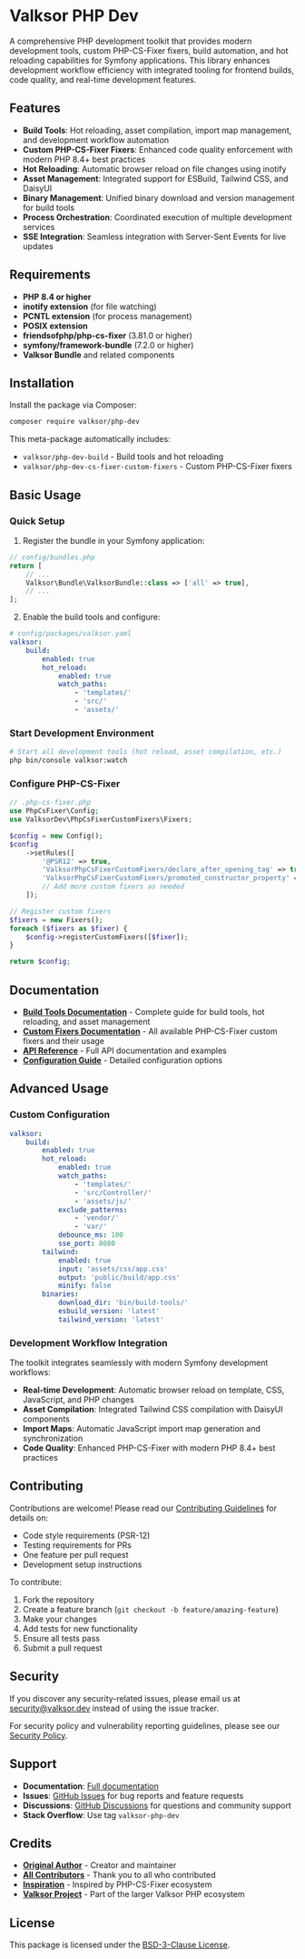 # Valksor PHP Dev

A comprehensive PHP development toolkit that provides modern development tools, custom PHP-CS-Fixer fixers, build automation, and hot reloading capabilities for Symfony applications. This library enhances development workflow efficiency with integrated tooling for frontend builds, code quality, and real-time development features.

## Features

- **Build Tools**: Hot reloading, asset compilation, import map management, and development workflow automation
- **Custom PHP-CS-Fixer Fixers**: Enhanced code quality enforcement with modern PHP 8.4+ best practices
- **Hot Reloading**: Automatic browser reload on file changes using inotify
- **Asset Management**: Integrated support for ESBuild, Tailwind CSS, and DaisyUI
- **Binary Management**: Unified binary download and version management for build tools
- **Process Orchestration**: Coordinated execution of multiple development services
- **SSE Integration**: Seamless integration with Server-Sent Events for live updates

## Requirements

- **PHP 8.4 or higher**
- **inotify extension** (for file watching)
- **PCNTL extension** (for process management)
- **POSIX extension**
- **friendsofphp/php-cs-fixer** (3.81.0 or higher)
- **symfony/framework-bundle** (7.2.0 or higher)
- **Valksor Bundle** and related components

## Installation

Install the package via Composer:

```bash
composer require valksor/php-dev
```

This meta-package automatically includes:
- `valksor/php-dev-build` - Build tools and hot reloading
- `valksor/php-dev-cs-fixer-custom-fixers` - Custom PHP-CS-Fixer fixers

## Basic Usage

### Quick Setup

1. Register the bundle in your Symfony application:

```php
// config/bundles.php
return [
    // ...
    Valksor\Bundle\ValksorBundle::class => ['all' => true],
    // ...
];
```

2. Enable the build tools and configure:

```yaml
# config/packages/valksor.yaml
valksor:
    build:
        enabled: true
        hot_reload:
            enabled: true
            watch_paths:
                - 'templates/'
                - 'src/'
                - 'assets/'
```

### Start Development Environment

```bash
# Start all development tools (hot reload, asset compilation, etc.)
php bin/console valksor:watch
```

### Configure PHP-CS-Fixer

```php
// .php-cs-fixer.php
use PhpCsFixer\Config;
use ValksorDev\PhpCsFixerCustomFixers\Fixers;

$config = new Config();
$config
    ->setRules([
        '@PSR12' => true,
        'ValksorPhpCsFixerCustomFixers/declare_after_opening_tag' => true,
        'ValksorPhpCsFixerCustomFixers/promoted_constructor_property' => true,
        // Add more custom fixers as needed
    ]);

// Register custom fixers
$fixers = new Fixers();
foreach ($fixers as $fixer) {
    $config->registerCustomFixers([$fixer]);
}

return $config;
```

## Documentation

- **[Build Tools Documentation](src/ValksorDev/Build/README.md)** - Complete guide for build tools, hot reloading, and asset management
- **[Custom Fixers Documentation](src/ValksorDev/PhpCsFixerCustomFixers/README.md)** - All available PHP-CS-Fixer custom fixers and their usage
- **[API Reference](src/ValksorDev/)** - Full API documentation and examples
- **[Configuration Guide](https://github.com/valksor/valksor-dev/wiki)** - Detailed configuration options

## Advanced Usage

### Custom Configuration

```yaml
valksor:
    build:
        enabled: true
        hot_reload:
            enabled: true
            watch_paths:
                - 'templates/'
                - 'src/Controller/'
                - 'assets/js/'
            exclude_patterns:
                - 'vendor/'
                - 'var/'
            debounce_ms: 100
            sse_port: 8080
        tailwind:
            enabled: true
            input: 'assets/css/app.css'
            output: 'public/build/app.css'
            minify: false
        binaries:
            download_dir: 'bin/build-tools/'
            esbuild_version: 'latest'
            tailwind_version: 'latest'
```

### Development Workflow Integration

The toolkit integrates seamlessly with modern Symfony development workflows:

- **Real-time Development**: Automatic browser reload on template, CSS, JavaScript, and PHP changes
- **Asset Compilation**: Integrated Tailwind CSS compilation with DaisyUI components
- **Import Maps**: Automatic JavaScript import map generation and synchronization
- **Code Quality**: Enhanced PHP-CS-Fixer with modern PHP 8.4+ best practices


## Contributing

Contributions are welcome! Please read our [Contributing Guidelines](CONTRIBUTING.md) for details on:

- Code style requirements (PSR-12)
- Testing requirements for PRs
- One feature per pull request
- Development setup instructions

To contribute:

1. Fork the repository
2. Create a feature branch (`git checkout -b feature/amazing-feature`)
3. Make your changes
4. Add tests for new functionality
5. Ensure all tests pass
6. Submit a pull request

## Security

If you discover any security-related issues, please email us at security@valksor.dev instead of using the issue tracker.

For security policy and vulnerability reporting guidelines, please see our [Security Policy](SECURITY.md).

## Support

- **Documentation**: [Full documentation](https://github.com/valksor/valksor-dev)
- **Issues**: [GitHub Issues](https://github.com/valksor/valksor-dev/issues) for bug reports and feature requests
- **Discussions**: [GitHub Discussions](https://github.com/valksor/valksor-dev/discussions) for questions and community support
- **Stack Overflow**: Use tag `valksor-php-dev`

## Credits

- **[Original Author](https://github.com/valksor)** - Creator and maintainer
- **[All Contributors](https://github.com/valksor/valksor-dev/graphs/contributors)** - Thank you to all who contributed
- **[Inspiration](https://github.com/friendsofphp/php-cs-fixer)** - Inspired by PHP-CS-Fixer ecosystem
- **[Valksor Project](https://github.com/valksor)** - Part of the larger Valksor PHP ecosystem

## License

This package is licensed under the [BSD-3-Clause License](LICENSE).
